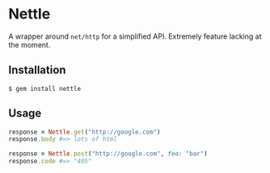 # Nettle

A wrapper around `net/http` for a simplified API. Extremely feature lacking at
the moment.

## Installation

    $ gem install nettle

## Usage

```ruby
response = Nettle.get("http://google.com")
response.body #=> lots of html

response = Nettle.post("http://google.com", foo: "bar")
response.code #=> "405"
```